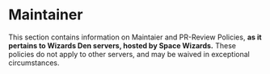 # Maintainer

This section contains information on Maintaier and PR-Review Policies, **as it pertains to Wizards Den servers, hosted by Space Wizards.** These policies do not apply to other servers, and may be waived in exceptional circumstances.